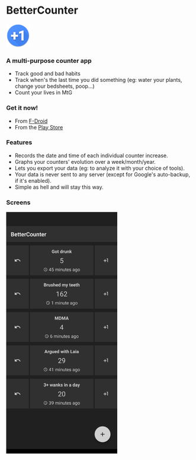 # BetterCounter

<img src="app/src/main/res/mipmap-xhdpi/ic_launcher_round.png" width="64">
 
###  A multi-purpose counter app

- Track good and bad habits
- Track when's the last time you did something (eg: water your plants, change your bedsheets, poop...)
- Count your lives in MtG

###  Get it now!

- From [F-Droid](https://f-droid.org/vi/packages/org.kde.bettercounter/)
- From the [Play Store](https://play.google.com/store/apps/details?id=org.kde.bettercounter)

### Features

- Records the date and time of each individual counter increase.
- Graphs your counters' evolution over a week/month/year.
- Lets you export your data (eg: to analyze it with your choice of tools).
- Your data is never sent to any server (except for Google's auto-backup, if it's enabled).
- Simple as hell and will stay this way.

### Screens

<img src="screenshot.png" width="300">
